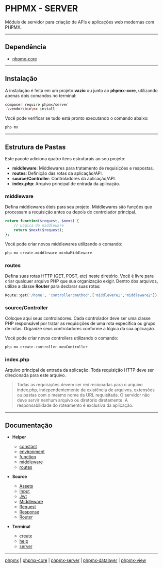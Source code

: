 # PHPMX - SERVER

Módulo de servidor para criação de APIs e aplicações web modernas com PHPMX.

---

## Dependência

- [phpmx-core](https://github.com/php-mx/phpmx-core)

---

## Instalação

A instalação é feita em um projeto **vazio** ou junto ao **phpmx-core**, utilizando apenas dois comandos no terminal:

```bash
composer require phpmx/server
.\vendor\bin\mx install
```

Você pode verificar se tudo está pronto executando o comando abaixo:

```bash
php mx
```

---

## Estrutura de Pastas

Este pacote adiciona quatro itens estruturais ao seu projeto:

- **middleware**: Middlewares para tratamento de requisições e respostas.
- **routes**: Definição das rotas da aplicação/API.
- **source/Controller**: Controladores da aplicação/API.
- **index.php**: Arquivo principal de entrada da aplicação.

### middleware

Defina middlewares úteis para seu projeto. Middlewares são funções que processam a requisição antes ou depois do controlador principal.

```php
return function($request, $next) {
    // Lógica do middleware
    return $next($request);
};
```

Você pode criar novos middlewares utilizando o comando:

```php
php mx create.middleware minhaMiddleware
```

### routes

Defina suas rotas HTTP (GET, POST, etc) neste diretório. Você é livre para criar qualquer arquivo PHP que sua organização exigir. Dentro dos arquivos, utilize a classe **Router** para declarar suas rotas:

```php
Route::get('/home', 'controller:method',['middleware1','middleware2']);
```

### source/Controller

Coloque aqui seus controladores. Cada controlador deve ser uma classe PHP responsável por tratar as requisições de uma rota específica ou grupo de rotas. Organize seus controladores conforme a lógica da sua aplicação.

Você pode criar novos controllers utilizando o comando:

```php
php mx create.controller meuController
```

### index.php

Arquivo principal de entrada da aplicação. Toda requisição HTTP deve ser direcionada para este arquivo.

> Todas as requisições devem ser redirecionadas para o arquivo index.php, independentemente da existência de arquivos, extensões ou pastas com o mesmo nome da URL requisitada. O servidor não deve servir nenhum arquivo ou diretório diretamente. A responsabilidade do roteamento é exclusiva da aplicação.

---

## Documentação

- **Helper**

  - [constant](./.doc/helper/constant.md)
  - [environment](./.doc/helper/environment.md)
  - [function](./.doc/helper/function.md)
  - [middleware](./.doc/helper/middleware.md)
  - [routes](./.doc/helper/routes.md)

- **Source**

  - [Assets](./.doc/source/Assets.md)
  - [Input](./.doc/source/Input.md)
  - [Jwt](./.doc/source/Jwt.md)
  - [Middleware](./.doc/source/Middleware.md)
  - [Request](./.doc/source/Request.md)
  - [Response](./.doc/source/Response.md)
  - [Router](./.doc/source/Router.md)

- **Terminal**

  - [create](./.doc/terminal/create.md)
  - [help](./.doc/terminal/help.md)
  - [server](./.doc/terminal/server.md)

---

[phpmx](https://github.com/php-mx) | [phpmx-core](https://github.com/php-mx/phpmx-core) | [phpmx-server](https://github.com/php-mx/phpmx-server) | [phpmx-datalayer](https://github.com/php-mx/phpmx-datalayer) | [phpmx-view](https://github.com/php-mx/phpmx-view)
